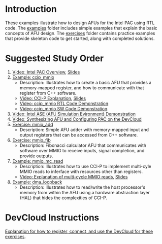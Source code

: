 # Introduction

These examples illustrate how to design AFUs for the Intel PAC using RTL code. The [examples](examples/) folder includes simple examples that explain the basic concepts of AFU design. The [exercises](exercises/) folder contains practice examples that provide skeleton code to get started, along with completed solutions.

# Suggested Study Order

1. [Video: Intel PAC Overview](https://youtu.be/HatHuLtZ5-0), [Slides](../intel_pac_overview.pptx)   
2. [Example: ccip_mmio](examples/ccip_mmio)
    - Description: Illustrates how to create a basic AFU that provides a memory-mapped register, and how to communicate with that register from C++ software.
    - [Video: CCI-P Explanation](https://www.youtube.com/watch?v=e03xuTsQ4fQ), [Slides](examples/ccip_mmio/intel_pac_rtl_ccip.pptx)
    - [Video: ccip_mmio RTL Code Demonstration](https://www.youtube.com/watch?v=3WXo1qzYTvs)
    - [Video: ccip_mmio SW Code Demonstration](https://www.youtube.com/watch?v=Qed4ooAeepw)
3. [Video: Intel ASE (AFU Simulation Evironment) Demonstration](https://youtu.be/HI2gSz_MXjc)
4. [Video: Synthesizing AFU and Configuring PAC on the DevCloud](https://youtu.be/QPjkVo3gSb0)
5. [Exercise: mmio_add](exercises/mmio_add)    
    - Description: Simple AFU adder with memory-mapped input and output registers that can be accessed from C++ software.
6. [Exercise: mmio_fib](exercises/mmio_fib)
    - Description: Fibonacci calculator AFU that communicates with software over MMIO to receive inputs, signal completion, and provide outputs.    
7. [Example: mmio_mc_read](examples/mmio_mc_read)
    - Description: Illustrates how to use CCI-P to implement multi-cyle MMIO reads to inferface with resources other than registers.
    - [Video: Explanation of multi-cycle MMIO reads](https://youtu.be/Xj1Clq4ac8E), [Slides](examples/mmio_mc_read/mmio_mc_read.pptx)
8. [Example: dma_loopback](examples/dma_loopback)
    - Description: Illustrates how to read/write the host processor's memory from within the AFU using a hardware abstraction layer (HAL) that hides the complexities of CCI-P.

# DevCloud Instructions

[Explanation for how to register, connect, and use the DevCloud for these exercises](https://github.com/intel/FPGA-Devcloud).





